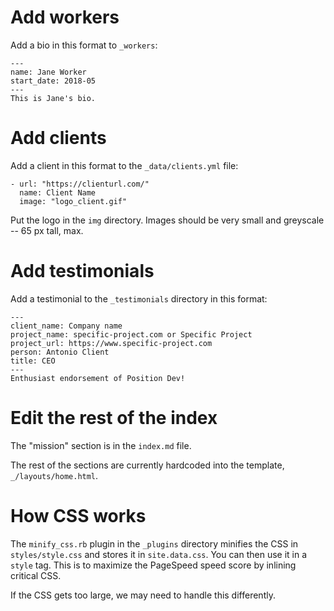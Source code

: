 # Add workers

Add a bio in this format to `_workers`:

```
---
name: Jane Worker
start_date: 2018-05
---
This is Jane's bio.
```

# Add clients

Add a client in this format to the `_data/clients.yml` file:

```
- url: "https://clienturl.com/"
  name: Client Name
  image: "logo_client.gif"
```

Put the logo in the `img` directory. Images should be very small and greyscale -- 65 px tall, max.

# Add testimonials

Add a testimonial to the `_testimonials` directory in this format:

```
---
client_name: Company name
project_name: specific-project.com or Specific Project
project_url: https://www.specific-project.com
person: Antonio Client
title: CEO
---
Enthusiast endorsement of Position Dev!
```

# Edit the rest of the index

The "mission" section is in the `index.md` file.

The rest of the sections are currently hardcoded into the template, `_/layouts/home.html`.

# How CSS works

The `minify_css.rb` plugin in the `_plugins` directory minifies the CSS in `styles/style.css` and stores it in `site.data.css`. You can then use it in a `style` tag. This is to maximize the PageSpeed speed score by inlining critical CSS.

If the CSS gets too large, we may need to handle this differently.
